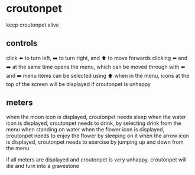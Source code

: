 # croutonpet

keep croutonpet alive 

## controls
click ⬅️ to turn left, ➡️ to turn right, and ⬆️ to move forwards
clicking ⬅️ and ➡️ at the same time opens the menu, which can be moved through with ⬅️ and ➡️
menu items can be selected using ⬆️
when in the menu, icons at the top of the screen will be displayed if croutonpet is unhappy

## meters
when the moon icon is displayed, croutonpet needs sleep
when the water icon is displayed, croutonpet needs to drink, by selecting drink from the menu when standing on water
when the flower icon is displayed, croutonpet needs to enjoy the flower by sleeping on it
when the arrow icon is displayed, croutonpet needs to exercise by jumping up and down from the menu

if all meters are displayed and croutonpet is very unhappy, croutonpet will die and turn into a gravestone 